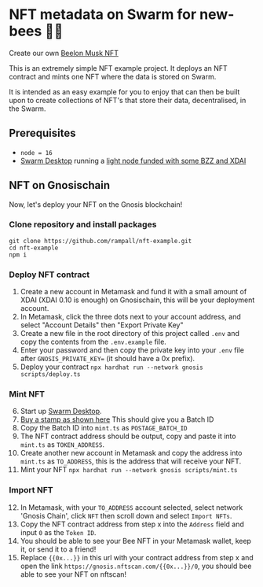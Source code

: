 # NFT metadata on Swarm for new-bees 🐝👶

Create our own [Beelon Musk NFT](https://raw.githubusercontent.com/rampall/nft-example/main/resources/bee.png)

This is an extremely simple NFT example project. It deploys an NFT contract and mints one NFT where the data is stored on Swarm.

It is intended as an easy example for you to enjoy that can then be built upon to create collections of NFT's that store their data, decentralised, in the Swarm.

## Prerequisites

- `node = 16`
- [Swarm Desktop](https://docs.ethswarm.org/docs/desktop/introduction) running a [light node funded with some BZZ and XDAI](https://docs.ethswarm.org/docs/desktop/configuration#upgrading-from-an-ultra-light-to-a-light-node)

## NFT on Gnosischain 

Now, let's deploy your NFT on the Gnosis blockchain!

### Clone repository and install packages
```
git clone https://github.com/rampall/nft-example.git
cd nft-example
npm i
```

### Deploy NFT contract

1. Create a new account in Metamask and fund it with a small amount of XDAI (XDAI 0.10 is enough) on Gnosischain, this will be your deployment account.
2. In Metamask, click the three dots next to your account address, and select "Account Details" then "Export Private Key"
3. Create a new file in the root directory of this project called `.env` and copy the contents from the `.env.example` file.
4. Enter your password and then copy the private key into your `.env` file after `GNOSIS_PRIVATE_KEY=` (it should have a 0x prefix).
5. Deploy your contract `npx hardhat run --network gnosis scripts/deploy.ts`

### Mint NFT
  
6. Start up [Swarm Desktop](https://www.ethswarm.org/build/desktop).
7. [Buy a stamp as shown here](https://docs.ethswarm.org/docs/desktop/postage-stamps#how-to-buy-a-postage-stamp-batch) This should give you a Batch ID
8. Copy the Batch ID into `mint.ts` as `POSTAGE_BATCH_ID`
9. The NFT contract address should be output, copy and paste it into `mint.ts` as `TOKEN_ADDRESS`.
10. Create another new account in Metamask and copy the address into `mint.ts` as `TO_ADDRESS`, this is the address that will receive your NFT.
11. Mint your NFT `npx hardhat run --network gnosis scripts/mint.ts`

### Import NFT

12. In Metamask, with your `TO_ADDRESS` account selected, select network 'Gnosis Chain', click `NFT` then scroll down and select `Import NFTs`.
13. Copy the NFT contract address from step x into the `Address` field and input `0` as the `Token ID`.
14. You should be able to see your Bee NFT in your Metamask wallet, keep it, or send it to a friend!
15. Replace `{{0x...}}` in this url with your contract address from step x and open the link `https://gnosis.nftscan.com/{{0x...}}/0`, you should bee able to see your NFT on nftscan!
